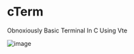 # cTerm
Obnoxiously Basic Terminal In C Using Vte

![image](https://github.com/user-attachments/assets/db9f3356-2d9d-4ca3-846e-89ee65083554)
